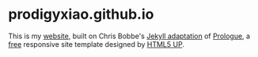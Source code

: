 # prodigyxiao.github.io

This is my [website](https://pengfei123xiao.github.io/), built on Chris Bobbe's [Jekyll adaptation](https://github.com/chrisbobbe/jekyll-theme-prologue) of [Prologue](http://html5up.net/prologue), a [free](http://html5up.net/license) responsive site template designed by [HTML5 UP](http://html5up.net).
